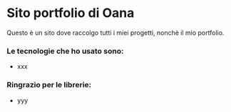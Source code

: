 # Sito portfolio di Oana

Questo è un sito dove raccolgo tutti i miei progetti, nonchè il mio portfolio.

### Le tecnologie che ho usato sono:
- xxx

### Ringrazio per le librerie:
- yyy
